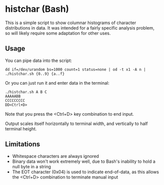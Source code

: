 # histchar (Bash)

This is a simple script to show columnar histograms of character distributions
in data. It was intended for a fairly specific analysis problem, so will likely
require some adaptation for other uses.

## Usage

You can pipe data into the script:
```
dd if=/dev/urandom bs=1000 count=1 status=none | od -t x1 -A n | ./histchar.sh {0..9} {a..f}
```
Or you can just run it and enter data in the terminal:
```
./histchar.sh A B C
AAAAABB
CCCCCCCCC
DD<Ctrl+D>
```
Note that you press the &lt;Ctrl+D> key combination to end input.

Output scales itself horizontally to terminal width, and vertically to half
terminal height.

## Limitations

* Whitespace characters are always ignored
* Binary data won't work extremely well, due to Bash's inability to hold a null
  byte in a string
* The EOT character (0x04) is used to indicate end-of-data, as this allows the
  &lt;Ctrl+D> combination to terminate manual input
